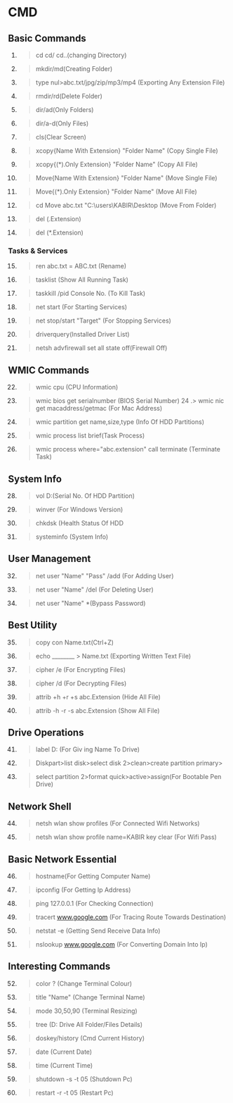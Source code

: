 # CMD


## Basic Commands 

1. > cd cd/ cd..(changing Directory)
2. > mkdir/md(Creating Folder)
3. > type nul>abc.txt/jpg/zip/mp3/mp4 (Exporting Any Extension File)
4. > rmdir/rd(Delete Folder)
5. > dir/ad(Only Folders)
6. > dir/a-d(Only Files)
7. > cls(Clear Screen)
8. > xcopy{Name With Extension} "Folder Name" (Copy Single File)
9. > xcopy{(*).Only Extension} "Folder Name" (Copy All File)
10. > Move{Name With Extension} "Folder Name" (Move Single File)
11. > Move{(*).Only Extension} "Folder Name" (Move All File)
12. > cd  Move abc.txt "C:\users\KABIR\Desktop (Move From Folder)
13. > del (.Extension)
14. > del (*.Extension)

### Tasks & Services

15. > ren abc.txt = ABC.txt (Rename)
16. > tasklist (Show All Running Task)
17. > taskkill /pid Console No. (To Kill Task)
18. > net start (For Starting Services)
19. > net stop/start "Target" (For Stopping Services)
20. > driverquery(Installed Driver List)
21. > netsh advfirewall set all state off(Firewall Off)
## WMIC Commands
22. > wmic cpu (CPU Information)
23. > wmic bios get serialnumber (BIOS Serial Number)
24 .> wmic nic get macaddress/getmac (For Mac Address)
25. > wmic partition get name,size,type (Info Of HDD Partitions)
26. > wmic process list brief(Task Process)
27. > wmic process where="abc.extension" call terminate (Terminate Task)
## System Info
28. > vol D:(Serial No. Of HDD Partition)
29. > winver (For Windows Version)
30. > chkdsk (Health Status Of HDD
31. > systeminfo (System Info)
## User Management
32. > net user "Name" "Pass" /add (For Adding User)
33. > net user "Name" /del (For Deleting User)
34. > net user "Name" *(Bypass Password)
## Best Utility
35. > copy con  Name.txt(Ctrl+Z)
36. > echo ________  > Name.txt (Exporting Written Text File)
37. > cipher /e (For Encrypting Files)
38. > cipher /d (For Decrypting Files)
39. > attrib +h +r +s  abc.Extension (Hide All File)
40. > attrib -h -r -s  abc.Extension (Show All File)
## Drive Operations
41. > label D: (For Giv ing Name To Drive)
42. > Diskpart>list disk>select disk 2>clean>create partition primary>
43. > select partition 2>format quick>active>assign(For Bootable Pen Drive)
## Network Shell
44. > netsh wlan show profiles (For Connected Wifi Networks)
45. > netsh wlan show profile name=KABIR key clear (For Wifi Pass)
## Basic Network Essential
46. > hostname(For Getting Computer Name)
47. > ipconfig (For Getting Ip Address)
48. > ping 127.0.0.1 (For Checking Connection)
49. > tracert www.google.com (For Tracing Route Towards Destination)
50. > netstat -e (Getting Send Receive Data Info)
51. > nslookup www.google.com (For Converting Domain Into Ip)
## Interesting Commands
52. > color ? (Change Terminal Colour)
53. > title "Name" (Change Terminal Name)
54. > mode 30,50,90 (Terminal Resizing)
55. > tree (D: Drive All Folder/Files Details)
56. > doskey/history (Cmd Current History)
57. > date (Current Date)
58. > time (Current Time)
59. > shutdown -s -t 05 (Shutdown Pc)
60. > restart  -r -t 05 (Restart Pc)
